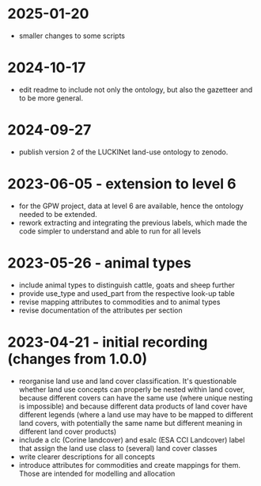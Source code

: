 # 2025-01-20

- smaller changes to some scripts

# 2024-10-17

- edit readme to include not only the ontology, but also the gazetteer and to be more general.

# 2024-09-27

- publish version 2 of the LUCKINet land-use ontology to zenodo.

# 2023-06-05 - extension to level 6

- for the GPW project, data at level 6 are available, hence the ontology needed to be extended.
- rework extracting and integrating the previous labels, which made the code simpler to understand and able to run for all levels

# 2023-05-26 - animal types

- include animal types to distinguish cattle, goats and sheep further
- provide use_type and used_part from the respective look-up table
- revise mapping attributes to commodities and to animal types
- revise documentation of the attributes per section

# 2023-04-21 - initial recording (changes from 1.0.0)

- reorganise land use and land cover classification. It's questionable whether land use concepts can properly be nested within land cover, because different covers can have the same use (where unique nesting is impossible) and because different data products of land cover have different legends (where a land use may have to be mapped to different land covers, with potentially the same name but different meaning in different land cover products)
- include a clc (Corine landcover) and esalc (ESA CCI Landcover) label that assign the land use class to (several) land cover classes
- write clearer descriptions for all concepts
- introduce attributes for commodities and create mappings for them. Those are intended for modelling and allocation
